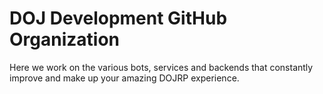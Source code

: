 # DOJ Development GitHub Organization

Here we work on the various bots, services and backends that constantly improve and make up your amazing DOJRP experience.
